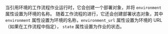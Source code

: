 当引用环境的工作流程作业运行时，它会创建一个部署对象，并将 `environment` 属性设置为环境的名称。 随着工作流程的进行，它还会创建部署状态对象，其中 `environment` 属性设置为环境的名称，`environment_url` 属性设置为环境的 URL（如果在工作流程中指定）， `state` 属性设置为作业的状态。
